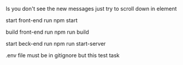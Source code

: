 Is you don't see the new messages just try to scroll down in element

start front-end run
  npm start

build front-end run
  npm run build

start beck-end run
  npm run start-server


.env file must be in gitignore but this test task